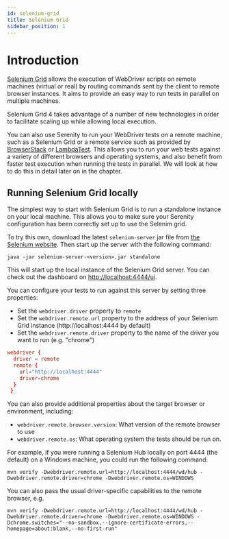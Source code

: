 ```yaml
---
id: selenium-grid
title: Selenium Grid
sidebar_position: 1
---
```

# Introduction

[Selenium Grid](https://www.selenium.dev/documentation/grid/) allows the execution of WebDriver scripts on remote machines (virtual or real) by routing commands sent by the client to remote browser instances. It aims to provide an easy way to run tests in parallel on multiple machines.

Selenium Grid 4 takes advantage of a number of new technologies in order to facilitate scaling up while allowing local execution.

You can also use Serenity to run your WebDriver tests on a remote machine, such as a Selenium Grid or a remote service such as provided by [BrowserStack](https://www.browserstack.com/automate?utm_source=serenity&utm_medium=partnered) or [LambdaTest](https://www.lambdatest.com?utm_source=serenity_bdd&utm_medium=website). This allows you to run your web tests against a variety of different browsers and operating systems, and also benefit from faster test execution when running the tests in parallel. We will look at how to do this in detail later on in the chapter.

## Running Selenium Grid locally
The simplest way to start with Selenium Grid is to run a standalone instance on your local machine. This allows you to make sure your Serenity configuration has been correctly set up to use the Selenim grid.

To try this own, download the latest `selenium-server` jar file from [the Selenium website](https://www.selenium.dev/downloads/). Then start up the server with the following command:

```
java -jar selenium-server-<version>.jar standalone
```

This will start up the local instance of the Selenium Grid server. You can check out the dashboard on [http://localhost:4444/ui](http://localhost:4444/ui).

You can configure your tests to run against this server by setting three properties:
 - Set the `webdriver.driver` property to `remote`
 - Set the `webdriver.remote.url` property to the address of your Selenium Grid instance (http://localhost:4444 by default)
 - Set the `webdriver.remote.driver` property to the name of the driver you want to run (e.g. "chrome")

```conf
webdriver {
  driver = remote
  remote {
    url="http://localhost:4444"
    driver=chrome
  }
 }
```

You can also provide additional properties about the target browser or environment, including:
- `webdriver.remote.browser.version`: What version of the remote browser to use
- `webdriver.remote.os`: What operating system the tests should be run on.

For example, if you were running a Selenium Hub locally on port 4444 (the default) on a Windows machine, you could run the following command:

```
mvn verify -Dwebdriver.remote.url=http://localhost:4444/wd/hub -Dwebdriver.remote.driver=chrome -Dwebdriver.remote.os=WINDOWS
```

You can also pass the usual driver-specific capabilities to the remote browser, e.g.
```
mvn verify -Dwebdriver.remote.url=http://localhost:4444/wd/hub -Dwebdriver.remote.driver=chrome -Dwebdriver.remote.os=WINDOWS -Dchrome.switches="--no-sandbox,--ignore-certificate-errors,--homepage=about:blank,--no-first-run"
```
